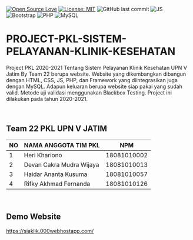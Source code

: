 [![Open Source Love](https://badges.frapsoft.com/os/v1/open-source.svg?style=flat)](https://github.com/ellerbrock/open-source-badges/)
[![License: MIT](https://img.shields.io/badge/License-MIT-green.svg)](https://opensource.org/licenses/MIT)
![GitHub last commit](https://img.shields.io/github/last-commit/devancakra/PROJECT-PKL-SISTEM-PELAYANAN-KLINIK-KESEHATAN)
![JS](https://img.shields.io/badge/javascript%20-%23323330.svg?&style=flat&logo=javascript&logoColor=%23F7DF1E)
![Bootstrap](https://img.shields.io/badge/-Bootstrap-purple.svg?&logo=bootstrap&logoColor=white)
![PHP](https://img.shields.io/badge/-PHP-grey.svg?&logo=PHP&logoColor=white)
![MySQL](https://img.shields.io/badge/-MySQL-black.svg?style=flat&logo=mysql&logoColor=white)

# PROJECT-PKL-SISTEM-PELAYANAN-KLINIK-KESEHATAN
Project PKL 2020-2021 Tentang Sistem Pelayanan Klinik Kesehatan UPN V Jatim By Team 22 berupa website. Website yang dikembangkan dibangun dengan HTML, CSS, JS, PHP, dan Framework yang diintegrasikan juga dengan MySQL. Adapun keluaran berupa website siap pakai yang sudah valid. Metode uji validasi menggunakan Blackbox Testing. Project ini dilakukan pada tahun 2020-2021.

<br>

## Team 22 PKL UPN V JATIM
| NO | NAMA ANGGOTA TIM PKL | NPM |
| --- | --- | --- |
| 1 | Heri Khariono | 18081010002 |
| 2 | Devan Cakra Mudra Wijaya | 18081010013 |
| 3 | Haidar Ananta Kusuma | 18081010057 |
| 4 | Rifky Akhmad Fernanda | 18081010126 |

<br>

## Demo Website
https://siaklik.000webhostapp.com/
